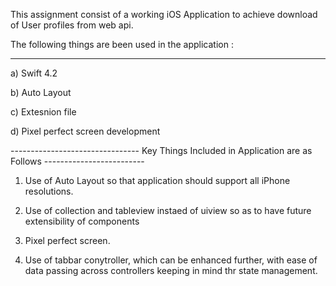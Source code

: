 This assignment  consist of a working iOS Application to achieve download of User profiles from web api.

The following things are been used in the application :



------------------------------------------------------

a) Swift 4.2

b) Auto Layout  

c) Extesnion file

d) Pixel perfect screen development

-------------------------------- Key Things Included in Application are as Follows -------------------------



1)  Use of Auto Layout so that application should support all iPhone resolutions.


2) Use of collection and tableview instaed of uiview so as to have future extensibility of components

3) Pixel perfect screen.

4) Use of tabbar conytroller, which can be enhanced further, with ease of data passing across controllers keeping in mind thr state management.
